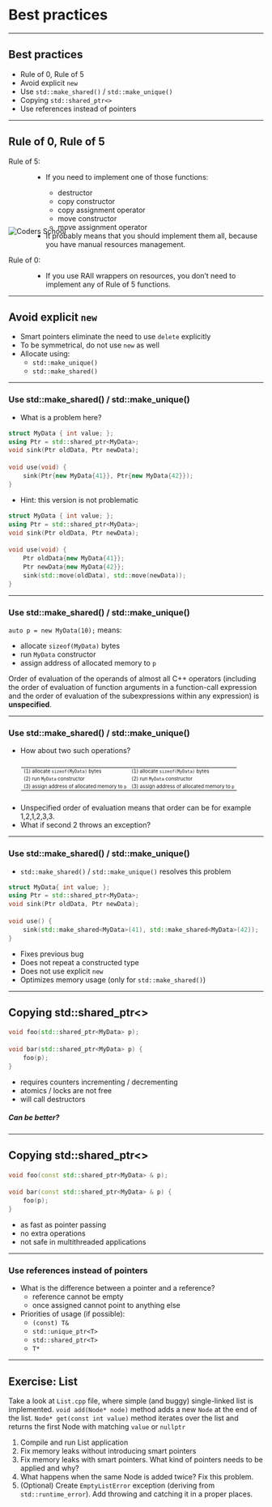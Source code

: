 ﻿# Best practices

<div class="multicolumn" style="height: 400px; position: relative;">
<div class="col">
    <div style="position: absolute; bottom: 0">
        <img height=200 data-src="img/logo.png" src="img/logo.png" alt="Coders School" class="plain" style="margin-bottom: 0">
    </div>
</div>

<div class="col">
</div>

___

## Best practices

* <!-- .element: class="fragment fade-in" --> Rule of 0, Rule of 5
* <!-- .element: class="fragment fade-in" --> Avoid explicit <code>new</code>
* <!-- .element: class="fragment fade-in" --> Use <code>std::make_shared()</code> / <code>std::make_unique()</code>
* <!-- .element: class="fragment fade-in" --> Copying <code>std::shared_ptr<></code>
* <!-- .element: class="fragment fade-in" --> Use references instead of pointers

___

## Rule of 0, Rule of 5

<p style="margin: 5">Rule of 5:</p><!-- .element: class="fragment fade-in" -->

<ul style="margin-left: 50px">
    <li>If you need to implement one of those functions:</li><!-- .element: class="fragment fade-in" -->
    <ul>
        <li>destructor</li><!-- .element: class="fragment fade-in" -->
        <li>copy constructor</li><!-- .element: class="fragment fade-in" -->
        <li>copy assignment operator</li><!-- .element: class="fragment fade-in" -->
        <li>move constructor</li><!-- .element: class="fragment fade-in" -->
        <li>move assignment operator</li><!-- .element: class="fragment fade-in" -->
    </ul>
    <li>It probably means that you should implement them all, because you have manual resources management.</li><!-- .element: class="fragment fade-in" -->
</ul>

<p style="margin: 5">Rule of 0:</p><!-- .element: class="fragment fade-in" -->

<ul style="margin-left: 50px">
    <li>If you use RAII wrappers on resources, you don’t need to implement any of Rule of 5 functions.</li><!-- .element: class="fragment fade-in" -->
</ul>

___

## Avoid explicit `new`

* <!-- .element: class="fragment fade-in" --> Smart pointers eliminate the need to use <code>delete</code> explicitly
* <!-- .element: class="fragment fade-in" --> To be symmetrical, do not use <code>new</code> as well
* <!-- .element: class="fragment fade-in" --> Allocate using:
  * <!-- .element: class="fragment fade-in" --> <code>std::make_unique()</code>
  * <!-- .element: class="fragment fade-in" --> <code>std::make_shared()</code>

___

### Use std::make_shared() / std::make_unique()

* <!-- .element: class="fragment fade-in" --> What is a problem here?

```cpp
struct MyData { int value; };
using Ptr = std::shared_ptr<MyData>;
void sink(Ptr oldData, Ptr newData);

void use(void) {
    sink(Ptr{new MyData{41}}, Ptr{new MyData{42}});
}
```
<!-- .element: class="fragment fade-in" style="font-size: 50%" -->

* <!-- .element: class="fragment fade-in" --> Hint: this version is not problematic

```cpp
struct MyData { int value; };
using Ptr = std::shared_ptr<MyData>;
void sink(Ptr oldData, Ptr newData);

void use(void) {
    Ptr oldData{new MyData{41}};
    Ptr newData{new MyData{42}};
    sink(std::move(oldData), std::move(newData));
}
```
<!-- .element: class="fragment fade-in" style="font-size: 50%" -->

___

### Use std::make_shared() / std::make_unique()

`auto p = new MyData(10);` means:

* <!-- .element: class="fragment fade-in" --> allocate <code>sizeof(MyData)</code> bytes
* <!-- .element: class="fragment fade-in" --> run <code>MyData</code> constructor
* <!-- .element: class="fragment fade-in" --> assign address of allocated memory to <code>p</code>

Order of evaluation of the operands of almost all C++ operators (including the order of
evaluation of function arguments in a function-call expression and the order of evaluation of
the subexpressions within any expression) is **unspecified**.
<!-- .element: class="fragment fade-in box" style="font-size: 80%; background-color: #660000"-->

<!-- I divided this slide into two because there was too much content -->

___

### Use std::make_shared() / std::make_unique()

* <!-- .element: class="fragment fade-in" --> How about two such operations?

<div class="fragment fade-in" style="font-size: 70%; margin: 25px">

<table>
    <tr>
        <td>(1) allocate <code>sizeof(MyData)</code> bytes</td>
        <td>(1) allocate <code>sizeof(MyData)</code> bytes</td>
    </tr>
    <tr>
        <td>(2) run <code>MyData</code> constructor</td>
        <td>(2) run <code>MyData</code> constructor</td>
    </tr>
    <tr>
        <td>(3) assign address of allocated memory to <code>p</code></td>
        <td>(3) assign address of allocated memory to <code>p</code></td>
    </tr>
</table>

</div>

* <!-- .element: class="fragment fade-in" --> Unspecified order of evaluation means that order can be for example 1,2,1,2,3,3.
* <!-- .element: class="fragment fade-in" --> What if second 2 throws an exception?

___

### Use std::make_shared() / std::make_unique()

* <!-- .element: class="fragment fade-in" --> <code>std::make_shared()</code> / <code>std::make_unique()</code> resolves this problem

```cpp
struct MyData{ int value; };
using Ptr = std::shared_ptr<MyData>;
void sink(Ptr oldData, Ptr newData);

void use() {
    sink(std::make_shared<MyData>(41), std::make_shared<MyData>(42));
}
```
<!-- .element: class="fragment fade-in" --> 

* <!-- .element: class="fragment fade-in" --> Fixes previous bug
* <!-- .element: class="fragment fade-in" --> Does not repeat a constructed type
* <!-- .element: class="fragment fade-in" --> Does not use explicit <code>new</code>
* <!-- .element: class="fragment fade-in" --> Optimizes memory usage (only for <code>std::make_shared()</code>)

___

## Copying std::shared_ptr<>

```cpp
void foo(std::shared_ptr<MyData> p);

void bar(std::shared_ptr<MyData> p) {
    foo(p);
}
```

* <!-- .element: class="fragment fade-in" --> requires counters incrementing / decrementing
* <!-- .element: class="fragment fade-in" --> atomics / locks are not free
* <!-- .element: class="fragment fade-in" --> will call destructors

##### Can be better?
<!-- .element: class="fragment fade-in" -->

___

## Copying std::shared_ptr<>

```cpp
void foo(const std::shared_ptr<MyData> & p);

void bar(const std::shared_ptr<MyData> & p) {
    foo(p);
}
```

* <!-- .element: class="fragment fade-in" --> as fast as pointer passing
* <!-- .element: class="fragment fade-in" --> no extra operations
* <!-- .element: class="fragment fade-in" --> not safe in multithreaded applications

___

### Use references instead of pointers

* <!-- .element: class="fragment fade-in" style="margin: 20px" --> What is the difference between a pointer and a reference?
  * <!-- .element: class="fragment fade-in" --> reference cannot be empty
  * <!-- .element: class="fragment fade-in" --> once assigned cannot point to anything else
* <!-- .element: class="fragment fade-in" style="margin: 20px" --> Priorities of usage (if possible):
  * <!-- .element: class="fragment fade-in" --> <code>(const) T&</code>
  * <!-- .element: class="fragment fade-in" --> <code>std::unique_ptr&ltT&gt</code>
  * <!-- .element: class="fragment fade-in" --> <code>std::shared_ptr&ltT&gt</code>
  * <!-- .element: class="fragment fade-in" --> <code>T*</code>

___

## Exercise: List

Take a look at `List.cpp` file, where simple (and buggy) single-linked list is implemented.
`void add(Node* node)` method adds a new `Node` at the end of the list.
`Node* get(const int value)` method iterates over the list and returns the first Node with matching `value` or `nullptr`

1. <!-- .element: class="fragment fade-in" --> Compile and run List application
2. <!-- .element: class="fragment fade-in" --> Fix memory leaks without introducing smart pointers
3. <!-- .element: class="fragment fade-in" --> Fix memory leaks with smart pointers. What kind of pointers needs to be applied and why?
4. <!-- .element: class="fragment fade-in" --> What happens when the same Node is added twice? Fix this problem.
5. <!-- .element: class="fragment fade-in" --> (Optional) Create <code>EmptyListError</code> exception (deriving from <code>std::runtime_error</code>). Add throwing and catching it in a proper places.
